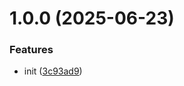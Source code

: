 # 1.0.0 (2025-06-23)


### Features

* init ([3c93ad9](https://github.com/konzentrik/kirby-calendar-view/commit/3c93ad99801e09bbe40ad62ac18bc3e48ad7a66c))
